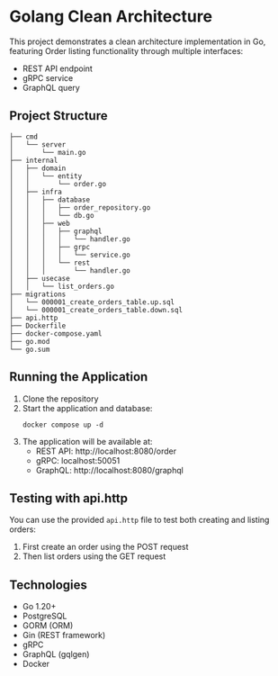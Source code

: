 # Golang Clean Architecture

This project demonstrates a clean architecture implementation in Go, featuring Order listing functionality through multiple interfaces:

- REST API endpoint
- gRPC service
- GraphQL query

## Project Structure

```
├── cmd
│   └── server
│       └── main.go
├── internal
│   ├── domain
│   │   └── entity
│   │       └── order.go
│   ├── infra
│   │   ├── database
│   │   │   ├── order_repository.go
│   │   │   └── db.go
│   │   ├── web
│   │   │   ├── graphql
│   │   │   │   └── handler.go
│   │   │   ├── grpc
│   │   │   │   └── service.go
│   │   │   └── rest
│   │   │       └── handler.go
│   ├── usecase
│   │   └── list_orders.go
├── migrations
│   └── 000001_create_orders_table.up.sql
│   └── 000001_create_orders_table.down.sql
├── api.http
├── Dockerfile
├── docker-compose.yaml
├── go.mod
└── go.sum
```

## Running the Application

1. Clone the repository
2. Start the application and database:
   ```
   docker compose up -d
   ```
3. The application will be available at:
   - REST API: http://localhost:8080/order
   - gRPC: localhost:50051
   - GraphQL: http://localhost:8080/graphql

## Testing with api.http

You can use the provided `api.http` file to test both creating and listing orders:

1. First create an order using the POST request
2. Then list orders using the GET request

## Technologies

- Go 1.20+
- PostgreSQL
- GORM (ORM)
- Gin (REST framework)
- gRPC
- GraphQL (gqlgen)
- Docker
